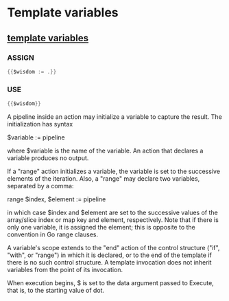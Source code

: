 # Template variables

## [template variables](https://godoc.org/text/template#hdr-Variables)

### ASSIGN
``` Go
{{$wisdom := .}}
```

### USE
``` Go
{{$wisdom}}
```

A pipeline inside an action may initialize a variable to capture the result. The initialization has syntax

 $variable := pipeline

 where $variable is the name of the variable. An action that declares a variable produces no output.

 If a "range" action initializes a variable, the variable is set to the successive elements of the iteration. Also, a "range" may declare two variables, separated by a comma:

  range $index, $element := pipeline

 in which case $index and $element are set to the successive values of the array/slice index or map key and element, respectively. Note that if there is only one variable, it is assigned the element; this is opposite to the convention in Go range clauses.

 A variable's scope extends to the "end" action of the control structure ("if", "with", or "range") in which it is declared, or to the end of the template if there is no such control structure. A template invocation does not inherit variables from the point of its invocation.

 When execution begins, $ is set to the data argument passed to Execute, that is, to the starting value of dot.
